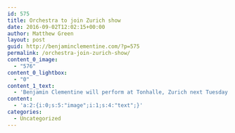 ```yaml
---
id: 575
title: Orchestra to join Zurich show
date: 2016-09-02T12:02:15+00:00
author: Matthew Green
layout: post
guid: http://benjaminclementine.com/?p=575
permalink: /orchestra-join-zurich-show/
content_0_image:
  - "576"
content_0_lightbox:
  - "0"
content_1_text:
  - 'Benjamin Clementine will perform at Tonhalle, Zurich next Tuesday 6th alongside the String Ensemble Cinéphonique. Tickets <a href="http://benjaminclementine.com/performance/">HERE</a>.'
content:
  - 'a:2:{i:0;s:5:"image";i:1;s:4:"text";}'
categories:
  - Uncategorized
---
```

